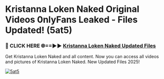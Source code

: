 # Kristanna Loken Naked Original Videos 0nlyFans Leaked - Files Updated! (5at5)

<h3>🔴 CLICK HERE 🌐==►► <a href="https://tinyurl.com/up5wt9bj" rel="nofollow">Kristanna Loken Naked Updated Files</a></h3>

Get Kristanna Loken Naked and all content. Now you can access all videos and pictures of Kristanna Loken Naked. New Updated Files 2025!

[![5at5](https://i.imgur.com/ABiUzMV.gif)](https://tinyurl.com/up5wt9bj)
